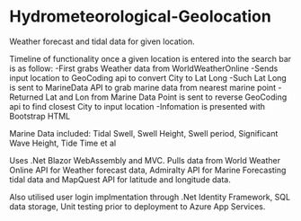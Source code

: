 # Hydrometeorological-Geolocation
 
Weather forecast and tidal data for given location.

Timeline of functionality once a given location is entered into the search bar is as follow:
-First grabs Weather data from WorldWeatherOnline
-Sends input location to GeoCoding api to convert City to Lat Long
-Such Lat Long is sent to MarineData API to grab marine data from nearest marine point
-Returned Lat and Lon from Marine Data Point is sent to reverse GeoCoding api to find closest City to input location
-Infomation is presented with Bootstrap HTML

Marine Data included: Tidal Swell, Swell Height, Swell period, Significant Wave Height, Tide Time et al

Uses .Net Blazor WebAssembly and MVC. Pulls data from World Weather Online API for Weather forecast data, Admiralty API for Marine Forecasting tidal data and MapQuest API for latitude and longitude data.

Also utilised user login implmentation through .Net Identity Framework, SQL data storage, Unit testing prior to deployment to Azure App Services.
